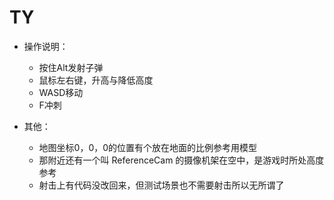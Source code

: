# TY
 
- 操作说明：
   - 按住Alt发射子弹
   - 鼠标左右键，升高与降低高度
   - WASD移动
   - F冲刺
   
- 其他：
   - 地图坐标0，0，0的位置有个放在地面的比例参考用模型
   - 那附近还有一个叫 ReferenceCam 的摄像机架在空中，是游戏时所处高度参考
   - 射击上有代码没改回来，但测试场景也不需要射击所以无所谓了

	